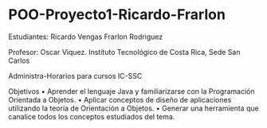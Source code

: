 POO-Proyecto1-Ricardo-Frarlon
=============================
Estudiantes: Ricardo Vengas
             Frarlon Rodriguez
             
Profesor: Oscar Viquez.
Instituto Tecnológico de Costa Rica, Sede San Carlos

Administra-Horarios para cursos IC-SSC

Objetivos
•	Aprender el lenguaje Java y familiarizarse con la Programación Orientada a Objetos.
•	Aplicar conceptos de diseño de aplicaciones utilizando la teoría de Orientación a Objetos.
•	Generar una herramienta que canalice todos los conceptos estudiados del tema.

